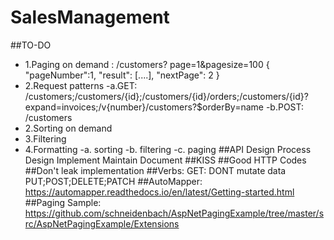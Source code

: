# SalesManagement

##TO-DO
  - 1.Paging on demand : 
	/customers? page=1&pagesize=100
	{
		"pageNumber":1,
		"result": [....],
		"nextPage": 2
	}
  - 2.Request patterns
	-a.GET: /customers;/customers/{id};/customers/{id}/orders;/customers/{id}?expand=invoices;/v{number}/customers?$orderBy=name
	-b.POST: /customers
  - 2.Sorting on demand
  - 3.Filtering
  - 4.Formatting
	-a. sorting
	-b. filtering
	-c. paging
##API Design Process
	Design
	Implement
	Maintain
	Document
##KISS
##Good HTTP Codes
##Don't leak implementation
##Verbs: 
	GET: DONT mutate data
	PUT;POST;DELETE;PATCH
##AutoMapper: 
	https://automapper.readthedocs.io/en/latest/Getting-started.html
##Paging Sample:
	https://github.com/schneidenbach/AspNetPagingExample/tree/master/src/AspNetPagingExample/Extensions

